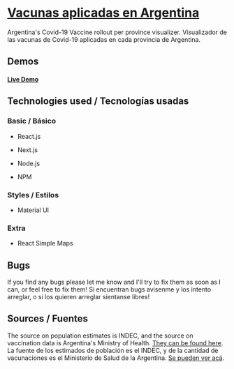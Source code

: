# [Vacunas aplicadas en Argentina](https://argentina-vaccines.vercel.app/)

Argentina's Covid-19 Vaccine rollout per province visualizer.
Visualizador de las vacunas de Covid-19 aplicadas en cada provincia de Argentina.

## Demos

#### [Live Demo](https://argentina-vaccines.vercel.app/)

## Technologies used / Tecnologías usadas

### Basic / Básico

- React.js

- Next.js

- Node.js

- NPM

### Styles / Estilos

- Material UI

### Extra

- React Simple Maps

## Bugs

If you find any bugs please let me know and I'll try to fix them as soon as I can, or feel free to fix them!
Si encuentran bugs avisenme y los intento arreglar, o si los quieren arreglar sientanse libres!

## Sources / Fuentes

The source on population estimates is INDEC, and the source on vaccination data is Argentina's Ministry of Health. [They can be found here](https://argentina-vaccines.vercel.app/datos).
La fuente de los estimados de población es el INDEC, y de la cantidad de vacunaciones es el Ministerio de Salud de la Argentina. [Se pueden ver acá](https://argentina-vaccines.vercel.app/datos).
